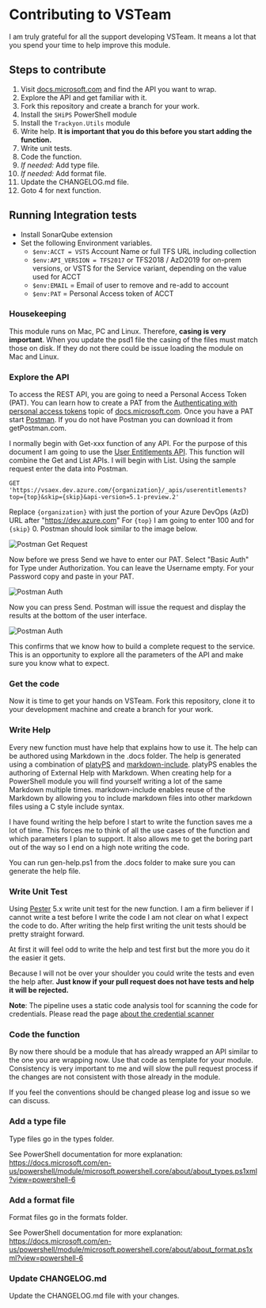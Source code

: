 # Contributing to VSTeam

I am truly grateful for all the support developing VSTeam. It means a lot that you spend your time to help improve this module.

## Steps to contribute

1. Visit [docs.microsoft.com](http://cda.ms/4j) and find the API you want to wrap.
2. Explore the API and get familiar with it.
3. Fork this repository and create a branch for your work.
4. Install the `SHiPS` PowerShell module
5. Install the `Trackyon.Utils` module
6. Write help. **It is important that you do this before you start adding the function.**
7. Write unit tests.
8. Code the function.
9. *If needed:* Add type file.
10. *If needed:* Add format file.
11. Update the CHANGELOG.md file.
12. Goto 4 for next function.

## Running Integration tests

- Install SonarQube extension
- Set the following Environment variables.
  - `$env:ACCT = VSTS` Account Name or full TFS URL including collection
  - `$env:API_VERSION = TFS2017` or TFS2018 / AzD2019 for on-prem versions, or VSTS for the Service variant, depending on the value used for ACCT
  - `$env:EMAIL` = Email of user to remove and re-add to account
  - `$env:PAT` = Personal Access token of ACCT

### Housekeeping

This module runs on Mac, PC and Linux. Therefore, **casing is very important**.  When you update the psd1 file the casing of the files must match those on disk. If they do not there could be issue loading the module on Mac and Linux.

### Explore the API

To access the REST API, you are going to need a Personal Access Token (PAT). You can learn how to create a PAT from the [Authenticating with personal access tokens](http://cda.ms/4k) topic of [docs.microsoft.com](http://cda.ms/4k). Once you have a PAT start [Postman](https://www.getpostman.com). If you do not have Postman you can download it from getPostman.com.

I normally begin with Get-xxx function of any API. For the purpose of this document I am going to use the [User Entitlements API](http://cda.ms/4m). This function will combine the Get and List APIs.  I will begin with List. Using the sample request enter the data into Postman.

```HTTP
GET 'https://vsaex.dev.azure.com/{organization}/_apis/userentitlements?top={top}&skip={skip}&api-version=5.1-preview.2'
```

Replace `{organization}` with just the portion of your Azure DevOps (AzD) URL after "https://dev.azure.com" For `{top}` I am going to enter 100 and for `{skip}` 0. Postman should look similar to the image below.

![Postman Get Request](images/contributing_postmanGet.png)

Now before we press Send we have to enter our PAT. Select "Basic Auth" for Type under Authorization. You can leave the Username empty. For your Password copy and paste in your PAT.

![Postman Auth](images/contributing_postmanAuth.png)

Now you can press Send. Postman will issue the request and display the results at the bottom of the user interface.

![Postman Auth](images/contributing_postmanResponse.png)

This confirms that we know how to build a complete request to the service. This is an opportunity to explore all the parameters of the API and make sure you know what to expect.

### Get the code

Now it is time to get your hands on VSTeam. Fork this repository, clone it to your development machine and create a branch for your work.

### Write Help

Every new function must have help that explains how to use it. The help can be authored using Markdown in the .docs folder. The help is generated using a combination of [platyPS](https://github.com/PowerShell/platyPS) and [markdown-include](https://github.com/sethen/markdown-include). platyPS enables the authoring of External Help with Markdown.  When creating help for a PowerShell module you will find yourself writing a lot of the same Markdown multiple times. markdown-include enables reuse of the Markdown by allowing you to include markdown files into other markdown files using a C style include syntax.

I have found writing the help before I start to write the function saves me a lot of time. This forces me to think of all the use cases of the function and which parameters I plan to support. It also allows me to get the boring part out of the way so I end on a high note writing the code.

You can run gen-help.ps1 from the .docs folder to make sure you can generate the help file.

### Write Unit Test

Using [Pester](https://github.com/pester/Pester) 5.x write unit test for the new function. I am a firm believer if I cannot write a test before I write the code I am not clear on what I expect the code to do. After writing the help first writing the unit tests should be pretty straight forward.

At first it will feel odd to write the help and test first but the more you do it the easier it gets.

Because I will not be over your shoulder you could write the tests and even the help after. **Just know if your pull request does not have tests and help it will be rejected.**

**Note**: The pipeline uses a static code analysis tool for scanning the code for credentials. Please read the page [about the credential scanner](../build/CredScanTask.md)

### Code the function

By now there should be a module that has already wrapped an API similar to the one you are wrapping now. Use that code as template for your module. Consistency is very important to me and will slow the pull request process if the changes are not consistent with those already in the module.

If you feel the conventions should be changed please log and issue so we can discuss.

### Add a type file

Type files go in the types folder.

See PowerShell documentation for more explanation: https://docs.microsoft.com/en-us/powershell/module/microsoft.powershell.core/about/about_types.ps1xml?view=powershell-6

### Add a format file

Format files go in the formats folder.

See PowerShell documentation for more explanation: https://docs.microsoft.com/en-us/powershell/module/microsoft.powershell.core/about/about_format.ps1xml?view=powershell-6

### Update CHANGELOG.md

Update the CHANGELOG.md file with your changes.

